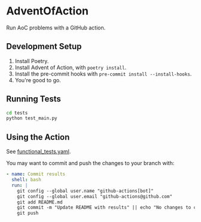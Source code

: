 # AdventOfAction

Run AoC problems with a GitHub action.

## Development Setup

1. Install Poetry.
2. Install Advent of Action, with `poetry install`.
3. Install the pre-commit hooks with `pre-commit install --install-hooks`.
4. You're good to go.

## Running Tests

```bash
cd tests
python test_main.py
```

## Using the Action

See [functional_tests.yaml](.github/workflows/functional_tests.yaml).

You may want to commit and push the changes to your branch with:

```yaml
- name: Commit results
  shell: bash
  run: |
    git config --global user.name "github-actions[bot]"
    git config --global user.email "github-actions@github.com"
    git add README.md
    git commit -m "Update README with results" || echo "No changes to commit"
    git push
```
